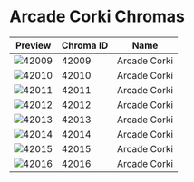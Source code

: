 # Arcade Corki Chromas

| Preview | Chroma ID | Name |
|---------|-----------|------|
| ![42009](https://raw.communitydragon.org/latest/plugins/rcp-be-lol-game-data/global/default/v1/champion-chroma-images/42/42009.png) | 42009 | Arcade Corki |
| ![42010](https://raw.communitydragon.org/latest/plugins/rcp-be-lol-game-data/global/default/v1/champion-chroma-images/42/42010.png) | 42010 | Arcade Corki |
| ![42011](https://raw.communitydragon.org/latest/plugins/rcp-be-lol-game-data/global/default/v1/champion-chroma-images/42/42011.png) | 42011 | Arcade Corki |
| ![42012](https://raw.communitydragon.org/latest/plugins/rcp-be-lol-game-data/global/default/v1/champion-chroma-images/42/42012.png) | 42012 | Arcade Corki |
| ![42013](https://raw.communitydragon.org/latest/plugins/rcp-be-lol-game-data/global/default/v1/champion-chroma-images/42/42013.png) | 42013 | Arcade Corki |
| ![42014](https://raw.communitydragon.org/latest/plugins/rcp-be-lol-game-data/global/default/v1/champion-chroma-images/42/42014.png) | 42014 | Arcade Corki |
| ![42015](https://raw.communitydragon.org/latest/plugins/rcp-be-lol-game-data/global/default/v1/champion-chroma-images/42/42015.png) | 42015 | Arcade Corki |
| ![42016](https://raw.communitydragon.org/latest/plugins/rcp-be-lol-game-data/global/default/v1/champion-chroma-images/42/42016.png) | 42016 | Arcade Corki |